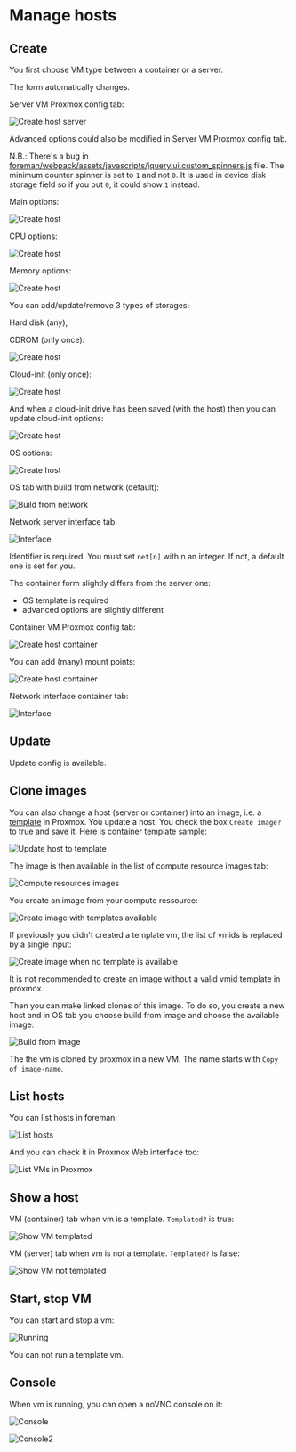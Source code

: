 # Manage hosts

## Create

You first choose VM type between a container or a server.

The form automatically changes.

Server VM Proxmox config tab:

![Create host server](images/create_host_sever.png)

Advanced options could also be modified in Server VM Proxmox config tab.

N.B.: There's a bug in [foreman/webpack/assets/javascripts/jquery.ui.custom_spinners.js](https://projects.theforeman.org/issues/25111) file. The minimum counter spinner is set to `1` and not `0`. It is used in device disk storage field so if you put `0`, it could show `1` instead.

Main options:

![Create host](images/create_host_advanced_main_options.png)

CPU options:

![Create host](images/create_host_advanced_cpu.png)

Memory options:

![Create host](images/create_host_advanced_memory.png)

You can add/update/remove 3 types of storages:

Hard disk (any),

CDROM (only once):

![Create host](images/create_host_volume_cdrom.png)

Cloud-init (only once):

![Create host](images/create_host_volume_cloud_init.png)

And when a cloud-init drive has been saved (with the host) then you can update cloud-init options:

![Create host](images/create_host_advanced_cloud_init.png)

OS options:

![Create host](images/create_host_advanced_os.png)

OS tab with build from network (default):

![Build from network](images/create_host_os_network.png)

Network server interface tab:

![Interface](images/create_host_interface.png)

Identifier is required. You must set `net[n]` with n an integer.
If not, a default one is set for you.

The container form slightly differs from the server one:

* OS template is required
* advanced options are slightly different

Container VM Proxmox config tab:

![Create host container](images/create_host_container.png)

You can add (many) mount points:

![Create host container](images/create_host_container_volume_mp.png)

Network interface container tab:

![Interface](images/create_host_container_interface.png)

## Update

Update config is available.

## Clone images

You can also change a host (server or container) into an image, i.e. a [template](https://pve.proxmox.com/wiki/Qemu/KVM_Virtual_Machines#qm_templates) in Proxmox.
You update a host. You check the box `Create image?` to true and save it. Here is container template sample:

![Update host to template](images/update_host_to_template.png)

The image is then available in the list of compute resource images tab:

![Compute resources images](images/compute_resource_images.png)

You create an image from your compute ressource:

![Create image with templates available](images/create_image_with_templates.png)

If previously you didn't created a template vm, the list of vmids is replaced by a single input:

![Create image when no template is available](images/create_image_no_templates.png)

It is not recommended to create an image without a valid vmid template in proxmox.

Then you can make linked clones of this image. To do so, you create a new host and in OS tab you choose build from image and choose the available image:

![Build from image](images/create_host_os_image.png)

The the vm is cloned by proxmox in a new VM. The name starts with `Copy of image-name`.

## List hosts

You can list hosts in foreman:

![List hosts](images/list_hosts.png)

And you can check it in Proxmox Web interface too:

![List VMs in Proxmox](images/proxmox_vms.png)

## Show a host

VM (container) tab when vm is a template. `Templated?` is true:

![Show VM templated](images/show_host_templated.png)

VM (server) tab when vm is not a template. `Templated?` is false:

![Show VM not templated](images/show_host.png)

## Start, stop VM

You can start and stop a vm:

![Running](images/running_vm.png)

You can not run a template vm.

## Console

When vm is running, you can open a noVNC console on it:

![Console](images/vnc_console.png)

![Console2](images/vnc_console2.png)
